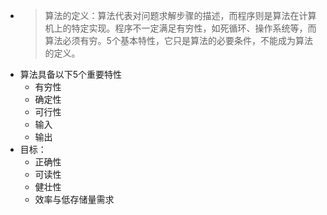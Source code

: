 - >算法的定义：算法代表对问题求解步骤的描述，而程序则是算法在计算机上的特定实现。程序不一定满足有穷性，如死循环、操作系统等，而算法必须有穷。5个基本特性，它只是算法的必要条件，不能成为算法的定义。
- 算法具备以下5个重要特性
	- 有穷性
	- 确定性
	- 可行性
	- 输入
	- 输出
- 目标：
	- 正确性
	- 可读性
	- 健壮性
	- 效率与低存储量需求